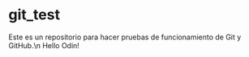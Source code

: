 # git_test
Este es un repositorio para hacer pruebas de funcionamiento de Git y GitHub.\n
Hello Odin!
